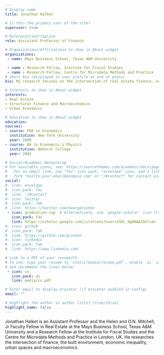 ```yaml
---
# Display name
title: Jonathan Halket

# Is this the primary user of the site?
superuser: true

# Role/position/tagline
role: Assistant Professor of Finance

# Organizations/Affiliations to show in About widget
organizations:
 - name: Mays Business School, Texas A&M University

 - name : Research Fellow, Insitute for Fiscal Studies
 - name : Research Fellow, Centre for Microdata Methods and Practice
# Short bio (displayed in user profile at end of posts)
bio: My research focuses on the intersection of real estate finance, economic inequality and the built environment.

# Interests to show in About widget
interests:
- Real Estate
- Structural Finance and Macroeconomics
- Urban Economics

# Education to show in About widget
education:
courses:
- course: PhD in Economics
  institution: New York University
  year: 2009
- course: BA in Economics & Physics
  institution: Amherst College
  year: 2001

# Social/Academic Networking
# For available icons, see: https://sourcethemes.com/academic/docs/page-builder/#icons
#   For an email link, use "fas" icon pack, "envelope" icon, and a link in the
#   form "mailto:your-email@example.com" or "/#contact" for contact widget.
social:
#- icon: envelope
#  icon_pack: fas
#  link: '/#contact'
#- icon: twitter
#  icon_pack: fab
#  link: https://twitter.com/GeorgeCushen
 - icon: graduation-cap  # Alternatively, use `google-scholar` icon from `ai` icon pack
   icon_pack: fas
   link: https://scholar.google.com/citations?user=43Dc_9gAAAAJ&hl=en
#- icon: github
#  icon_pack: fab
#  link: https://github.com/gcushen
#- icon: linkedin
#  icon_pack: fab
#  link: https://www.linkedin.com/

# Link to a PDF of your resume/CV.
# To use: copy your resume to `static/media/resume.pdf`, enable `ai` icons in `params.toml`,
# and uncomment the lines below.
 - icon: cv
   icon_pack: ai
   link: media/cv.pdf

# Enter email to display Gravatar (if Gravatar enabled in Config)
email: ""

# Highlight the author in author lists? (true/false)
highlight_name: false
---
```


Jonathan Halket is an Assistant Professor and the Helen and O.N. Mitchell, Jr Faculty Fellow in Real Estate at the Mays Business School, Texas A&M University and a Research Fellow at the Institute for Fiscal Studies and the Centre for Microdata Methods and Practice in London, UK. He researches the intersection of finance, the built environment, economic inequality, urban spaces and macroeconomics.
